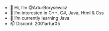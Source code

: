 - 👋 Hi, I’m @ArturBorysewicz
- 👀 I’m interested in C++, C#, Java, Html & Css
- 🌱 I’m currently learning Java
- 📫 Discord: 2001artur05


